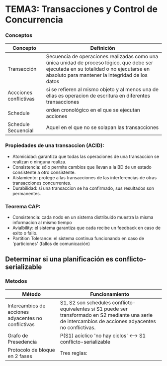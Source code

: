 # TEMA3: Transacciones y Control de Concurrencia

### Conceptos
| Concepto      | Definición |
| --------- | ----------- |
| Transacción | Secuencia de operaciones realizadas como una única unidad de proceso lógico, que debe ser ejecutada en su totalidad o no ejecutarse en absoluto para mantener la integridad de los datos |
|  Accciones conflictivas |  si se refieren al mismo objeto y al menos una de ellas es operacion de escritura en diferentes transacciones  |
| Schedule   | orden cronológico en el que se ejecutan acciones   |
| Schedule Secuencial | Aquel en el que no se solapan las transacciones |

### Propiedades de una transaccion (ACID):
- Atomicidad: garantiza que todas las operaciones de una transaccion se realizan o ninguna realiza.
- Consistencia: sólo permite cambios que llevan a la BD de un estado consistente a otro consistente.
- Aislamiento: protege a las transacciones de las interferencias de otras transacciones concurrentes.
- Durabilidad: si una transaccion se ha confirmado, sus resultados son permanentes.

### Teorema CAP:
- Consistencia: cada nodo en un sistema distribuido muestra la misma informacion al mismo tiempo
- Avialbility: el sistema garantiza que cada recibe un feedback en caso de exito o fallo.
- Partition Tolerance: el sistema continua funcionando en caso de 'particiones' (fallos de comunicación)

## Determinar si una planificación es conflicto-serializable
### Metodos
| Método     | Funcionamiento |
| --------- | ----------- |
| Intercambios de acciones adyacentes no conflictivas| S1, S2 son schedules conflicto-equivalentes si S1 puede ser transformado en S2 mediante una serie de intercambios de acciones adyacentes no conflictivas. |
| Grafo de Presedencia | P(S1) acíclico 'no hay ciclos' <--> S1 conflicto-serializable |
| Protocolo de bloque en 2 fases | Tres reglas:  |